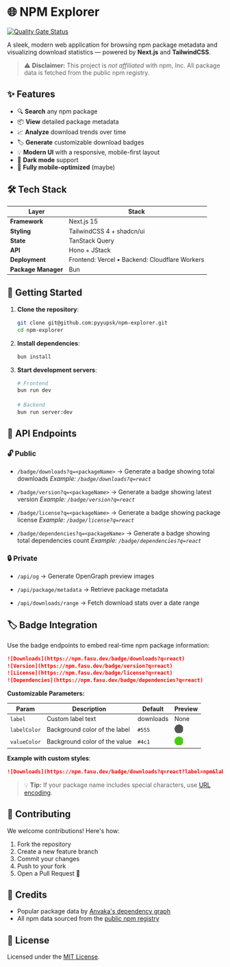 # 🌐 NPM Explorer

[![Quality Gate Status](https://sonarcloud.io/api/project_badges/measure?project=pyyupsk_npm-explorer&metric=alert_status)](https://sonarcloud.io/dashboard?id=pyyupsk_npm-explorer)

A sleek, modern web application for browsing npm package metadata and visualizing download statistics — powered by **Next.js** and **TailwindCSS**.

> ⚠️ **Disclaimer:**
> This project is _not affiliated_ with npm, Inc. All package data is fetched from the public npm registry.

## ✨ Features

- 🔍 **Search** any npm package
- 📦 **View** detailed package metadata
- 📈 **Analyze** download trends over time
- 🏷️ **Generate** customizable download badges
- 💡 **Modern UI** with a responsive, mobile-first layout
- 🌙 **Dark mode** support
- 📱 **Fully mobile-optimized** (maybe)

## 🛠 Tech Stack

| Layer               | Stack                                          |
| ------------------- | ---------------------------------------------- |
| **Framework**       | Next.js 15                                     |
| **Styling**         | TailwindCSS 4 + shadcn/ui                      |
| **State**           | TanStack Query                                 |
| **API**             | Hono + JStack                                  |
| **Deployment**      | Frontend: Vercel • Backend: Cloudflare Workers |
| **Package Manager** | Bun                                            |

## 🚀 Getting Started

1. **Clone the repository**:

   ```bash
   git clone git@github.com:pyyupsk/npm-explorer.git
   cd npm-explorer
   ```

2. **Install dependencies**:

   ```bash
   bun install
   ```

3. **Start development servers**:

   ```bash
   # Frontend
   bun run dev

   # Backend
   bun run server:dev
   ```

## 📡 API Endpoints

### 🔓 Public

- `/badge/downloads?q=<packageName>`
  → Generate a badge showing total downloads
  _Example: `/badge/downloads?q=react`_

- `/badge/version?q=<packageName>`
  → Generate a badge showing latest version
  _Example: `/badge/version?q=react`_

- `/badge/license?q=<packageName>`
  → Generate a badge showing package license
  _Example: `/badge/license?q=react`_

- `/badge/dependencies?q=<packageName>`
  → Generate a badge showing total dependencies count
  _Example: `/badge/dependencies?q=react`_

### 🔒 Private

- `/api/og`
  → Generate OpenGraph preview images

- `/api/package/metadata`
  → Retrieve package metadata

- `/api/downloads/range`
  → Fetch download stats over a date range

## 🏷 Badge Integration

Use the badge endpoints to embed real-time npm package information:

```md
![Downloads](https://npm.fasu.dev/badge/downloads?q=react)
![Version](https://npm.fasu.dev/badge/version?q=react)
![License](https://npm.fasu.dev/badge/license?q=react)
![Dependencies](https://npm.fasu.dev/badge/dependencies?q=react)
```

**Customizable Parameters:**

| Param        | Description                   | Default   | Preview                                      |
| ------------ | ----------------------------- | --------- | -------------------------------------------- |
| `label`      | Custom label text             | downloads | None                                         |
| `labelColor` | Background color of the label | `#555`    | ![#555](.github/assets/color-555-circle.png) |
| `valueColor` | Background color of the value | `#4c1`    | ![#4c1](.github/assets/color-4c1-circle.png) |

**Example with custom styles**:

```md
![Downloads](https://npm.fasu.dev/badge/downloads?q=react?label=npm&labelColor=red&valueColor=blue)
```

> 💡 **Tip:**
> If your package name includes special characters, use [URL encoding](https://developer.mozilla.org/en-US/docs/Web/JavaScript/Reference/Global_Objects/encodeURIComponent).

## 🤝 Contributing

We welcome contributions! Here's how:

1. Fork the repository
2. Create a new feature branch
3. Commit your changes
4. Push to your fork
5. Open a Pull Request 🎉

## 🙌 Credits

- Popular package data by [Anvaka's dependency graph](https://gist.githubusercontent.com/anvaka/8e8fa57c7ee1350e3491/raw/b6f3ebeb34c53775eea00b489a0cea2edd9ee49c/01.most-dependent-upon.md)
- All npm data sourced from the [public npm registry](https://github.com/npm/registry)

## 📄 License

Licensed under the [MIT License](LICENSE).
